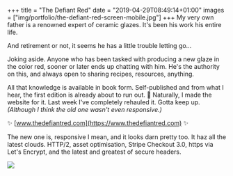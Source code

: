 +++
title = "The Defiant Red"
date = "2019-04-29T08:49:14+01:00"
images = ["img/portfolio/the-defiant-red-screen-mobile.jpg"]
+++
My very own father is a renowned expert of ceramic glazes. It's been his work his entire life.
<!--more-->

And retirement or not, it seems he has a little trouble letting go...

Joking aside. Anyone who has been tasked with producing a new glaze in the color red, sooner or later ends up chatting with him. He's the authority on this, and always open to sharing recipes, resources, anything.

All that knowledge is available in book form. Self-published and from what I hear, the first edition is already about to run out. 🧐 Naturally, I made the website for it. Last week I've completely rehauled it. Gotta keep up. _(Although I think the old one wasn't even responsive.)_

✨ [www.thedefiantred.com](https://www.thedefiantred.com) ✨

The new one is, responsive I mean, and it looks darn pretty too. It haz all the latest clouds. HTTP/2, asset optimisation, Stripe Checkout 3.0, https via Let's Encrypt, and the latest and greatest of secure headers.

<a href="https://www.thedefiantred.com"><img src="/img/portfolio/the-defiant-red-index-desktop.png"></a>
